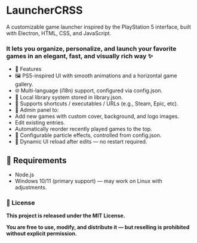 # LauncherCRSS

A customizable game launcher inspired by the PlayStation 5 interface, built with Electron, HTML, CSS, and JavaScript.
### It lets you organize, personalize, and launch your favorite games in an elegant, fast, and visually rich way ✨

* 🚀 Features
* 🖼️ PS5-inspired UI with smooth animations and a horizontal game gallery.
* 🌐 Multi-language (i18n) support, configured via config.json.
* 🧠 Local library system stored in library.json.
* 📎 Supports shortcuts / executables / URLs (e.g., Steam, Epic, etc).
* 🧰 Admin panel to:
* Add new games with custom cover, background, and logo images.
* Edit existing entries.
* Automatically reorder recently played games to the top.
* 🌌 Configurable particle effects, controlled from config.json.
* 🔄 Dynamic UI reload after edits — no restart required.

## 🧰 Requirements

* Node.js
* Windows 10/11 (primary support) — may work on Linux with adjustments.

### 📝 License

__This project is released under the MIT License.__

__You are free to use, modify, and distribute it — but reselling is prohibited without explicit permission.__
